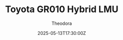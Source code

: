 ---
title: "Toyota GR010 Hybrid LMU"
meta_title: ""
description: "Toyota GR010 Hybrid LMU 2022 by FSR for Assetto Corsa"
date: 2025-05-13T17:30:00Z
thumb: fNsi8Bg
mainimage: q1lUCCB
# cargallery: ["O8TQUOj", "OzU7bWs", "VRIOmLT"]
categories: ["Car"]
author: "Theodora"
tags: ["Toyota", "Hypercar", "Le Mans Prototype", "WEC", "2022", "FSR", "Japan"]
draft: false
link: https://ouo.io/s1LcB7
zipsize: 65 MB
manu: Toyota
logo2: gazoo-racing
country: Japan
year: 2022
class: Hypercar
championship: WEC
drivetrain: RWD
engine: 3.5L V6 Turbo
gb: 7-speed
power: "799 bhp"
torque: "720"
mass: 1025"
speed: "322+"
accel: "- seconds"
creator: FSR
version: "1.0"
csp: 0.2.4
carname: "Toyota GR010 Hybrid"
folder: "toyota_ts050_lmu"
livery: "Included"
r2r: 0
host: Mods
---